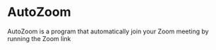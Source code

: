 # AutoZoom
AutoZoom is a program that automatically join your Zoom meeting by running the Zoom link
